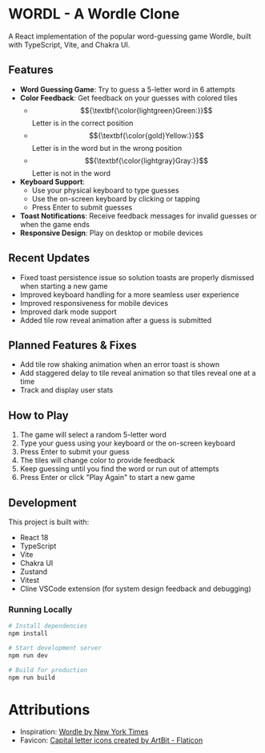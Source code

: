 # WORDL - A Wordle Clone

A React implementation of the popular word-guessing game Wordle, built with TypeScript, Vite, and Chakra UI.

<!-- ![Wordl Game Screenshot](public/screenshot.png) -->

## Features

- **Word Guessing Game**: Try to guess a 5-letter word in 6 attempts
- **Color Feedback**: Get feedback on your guesses with colored tiles
  - $${\textbf{\color{lightgreen}Green:}}$$ Letter is in the correct position
  - $${\textbf{\color{gold}Yellow:}}$$  Letter is in the word but in the wrong position
  - $${\textbf{\color{lightgray}Gray:}}$$ Letter is not in the word
- **Keyboard Support**: 
  - Use your physical keyboard to type guesses
  - Use the on-screen keyboard by clicking or tapping
  - Press Enter to submit guesses
- **Toast Notifications**: Receive feedback messages for invalid guesses or when the game ends
- **Responsive Design**: Play on desktop or mobile devices

## Recent Updates

- Fixed toast persistence issue so solution toasts are properly dismissed when starting a new game
- Improved keyboard handling for a more seamless user experience
- Improved responsiveness for mobile devices
- Improved dark mode support
- Added tile row reveal animation after a guess is submitted

## Planned Features & Fixes

- Add tile row shaking animation when an error toast is shown
- Add staggered delay to tile reveal animation so that tiles reveal one at a time
- Track and display user stats

## How to Play

1. The game will select a random 5-letter word
2. Type your guess using your keyboard or the on-screen keyboard
3. Press Enter to submit your guess
4. The tiles will change color to provide feedback
5. Keep guessing until you find the word or run out of attempts
6. Press Enter or click "Play Again" to start a new game

## Development

This project is built with:
- React 18
- TypeScript
- Vite
- Chakra UI
- Zustand
- Vitest
- Cline VSCode extension (for system design feedback and debugging)

### Running Locally

```bash
# Install dependencies
npm install

# Start development server
npm run dev

# Build for production
npm run build
```
# Attributions

- Inspiration: <a href="https://www.nytimes.com/games/wordle/index.html" title="Wordle">Wordle by New York Times</a>
- Favicon: <a href="https://www.flaticon.com/free-icons/capital-letter" title="capital letter icons">Capital letter icons created by ArtBit - Flaticon</a>
